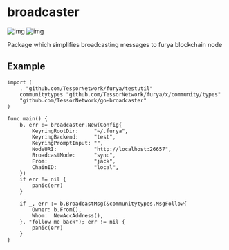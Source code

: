 # broadcaster
![img](https://img.shields.io/github/go-mod/go-version/TessorNetwork/go-broadcaster) ![img](https://img.shields.io/github/v/tag/TessorNetwork/go-broadcaster?label=version)

Package which simplifies broadcasting messages to furya blockchain node

## Example

```
import (
    . "github.com/TessorNetwork/furya/testutil"
    communitytypes "github.com/TessorNetwork/furya/x/community/types"
    "github.com/TessorNetwork/go-broadcaster"
)

func main() {
	b, err := broadcaster.New(Config{
		KeyringRootDir:     "~/.furya",
		KeyringBackend:     "test",
		KeyringPromptInput: "",
		NodeURI:            "http://localhost:26657",
		BroadcastMode:      "sync",
		From:               "jack",
		ChainID:            "local",
	})
	if err != nil {
		panic(err)
	}

	if _, err := b.BroadcastMsg(&communitytypes.MsgFollow{
		Owner: b.From(),
		Whom:  NewAccAddress(),
	}, "follow me back"); err != nil {
		panic(err)
	}
}
```
